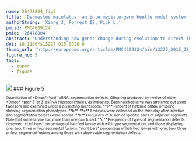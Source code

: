 ```yaml
---
name: 26478804_fig5
title: 'Dermestes maculatus: an intermediate-germ beetle model system for evo-devo.'
authorString: 'Xiang J, Forrest IS, Pick L.'
pmcid: PMC4609124
pmid: '26478804'
abstract: 'Understanding how genes change during evolution to direct the development of diverse body plans is a major goal of the evo-devo field. Achieving this will require the establishment of new model systems that represent key points in phylogeny. These new model systems must be amenable to laboratory culture, and molecular and functional approaches should be feasible. To date, studies of insects have been best represented by the model system Drosophila melanogaster. Given the enormous diversity represented by insect taxa, comparative studies within this clade will provide a wealth of information about the evolutionary potential and trajectories of alternative developmental strategies.Here we established the beetle Dermestes maculatus, a member of the speciose clade Coleoptera, as a new insect model system. We have maintained a continuously breeding culture in the lab and documented Dermestes maculatus embryogenesis using nuclear and phalloidin staining. Anterior segments are specified during the blastoderm stage before gastrulation, and posterior segments are added sequentially during germ band elongation. We isolated and studied the expression and function of the pair-rule segmentation gene paired in Dermestes maculatus. In this species, paired is expressed in stripes during both blastoderm and germ band stages: four primary stripes arise prior to gastrulation, confirming an intermediate-germ mode of development for this species. As in other insects, these primary stripes then split into secondary stripes. To study gene function, we established both embryonic and parental RNAi. Knockdown of Dmac-paired with either method resulted in pair-rule-like segmentation defects, including loss of Engrailed expression in alternate stripes.These studies establish basic approaches necessary to use Dermestes maculatus as a model system. Methods are now available for use of this intermediate-germ insect for future studies of the evolution of regulatory networks controlling insect segmentation, as well as of other processes in development and homeostasis. Consistent with the role of paired in long-germ Drosophila and shorter-germ Tribolium, paired functions as a pair-rule segmentation gene in Dermestes maculatus. Thus, paired retains pair-rule function in insects with different modes of segment addition.'
doi: 10.1186/s13227-015-0028-0
thumb_url: 'http://europepmc.org/articles/PMC4609124/bin/13227_2015_28_Fig5_HTML.gif'
figure_no: 5
tags:
  - eupmc
  - figure
---
```

<img src='http://europepmc.org/articles/PMC4609124/bin/13227_2015_28_Fig5_HTML.jpg' style='max-height: 300px'>
### Figure 5
<p style='font-size: 10px;'>Quantitation of *Dmac*-*prd* pRNAi segmentation defects. Offspring produced by twelve of either *Dmac*-*prd* 5′ or 3′ dsRNA injected females, as indicated. Each hatched larva was stretched out using tweezers and examined under a dissecting microscope. **a** Percent of hatched pRNAi offspring showing segmentation phenotypes. **b**–**c** Embryos were collected on the third day after injection and segmentation defects were scored. **b** Frequency of fusion of specific pairs of adjacent segments. Note that some larvae had more than one pair fused. **c** Frequency of types of segmentation defects observed. *Left bars* percentage of hatched larvae with wild-type segmentation, and those displaying one, two, three or four segmental fusions; *right bars* percentage of hatched larvae with one, two, three or four segmental fusions among those with observable segmentation defects</p>